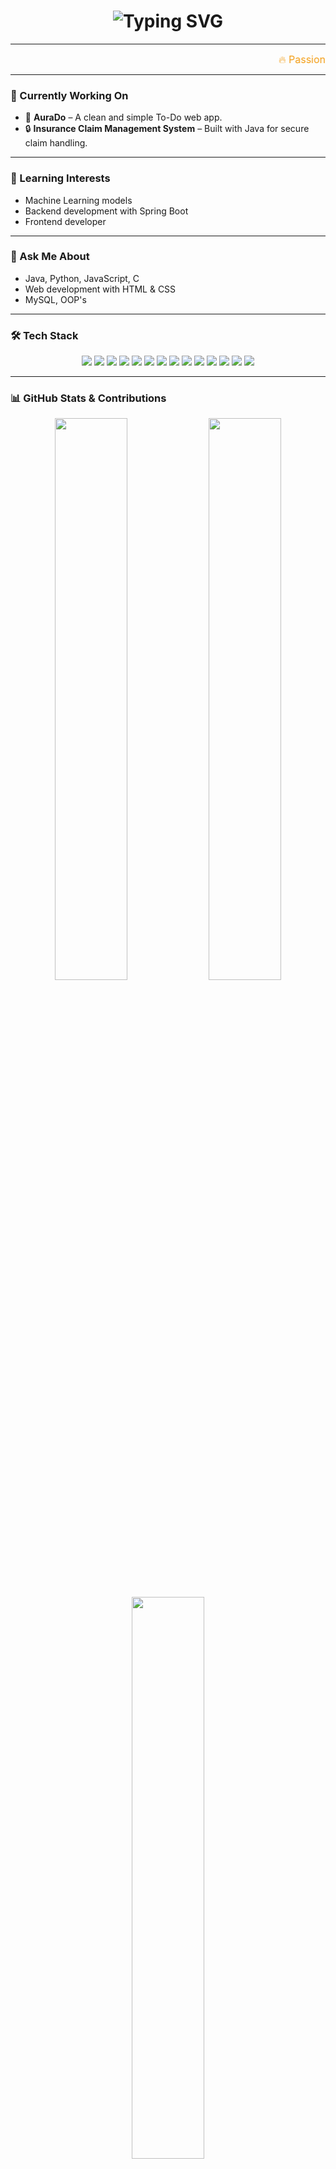 <h1 align="center">
  <img src="https://readme-typing-svg.herokuapp.com?font=Fira+Code&size=32&pause=1000&center=true&vCenter=true&color=00FFFF&width=600&lines=Hi+%F0%9F%91%8B+I'm+Rohith;AI+%26+ML+Explorer;Java+%7C+Python+%7C+JavaScript+Developer;TECH+ENTHUSIAST+%F0%9F%8C%9F" alt="Typing SVG" />
</h1>

---

<p align="center">
  <marquee behavior="scroll" direction="left" scrollamount="6" style="font-size: 16px; color: #f39c12;">
    🔥 Passionate about AI, building smart systems, and solving real-world problems with code 🔥
  </marquee>
</p>

---

### 🔭 Currently Working On
- 🌟 **AuraDo** – A clean and simple To-Do web app.
- 🔒 **Insurance Claim Management System** – Built with Java for secure claim handling.

---

### 🌱 Learning Interests
- Machine Learning models
- Backend development with Spring Boot
- Frontend developer
---

### 💬 Ask Me About
- Java, Python, JavaScript, C
- Web development with HTML & CSS
- MySQL, OOP's

---

### 🛠️ Tech Stack
<p align="center">
  <img src="https://img.shields.io/badge/C-A8B9CC?style=for-the-badge&logo=c&logoColor=black" />
  <img src="https://img.shields.io/badge/C++-00599C?style=for-the-badge&logo=c%2B%2B&logoColor=white" />
  <img src="https://img.shields.io/badge/Python-3776AB?style=for-the-badge&logo=python&logoColor=white" />
  <img src="https://img.shields.io/badge/Java-ED8B00?style=for-the-badge&logo=java&logoColor=white" />
  <img src="https://img.shields.io/badge/HTML5-E34F26?style=for-the-badge&logo=html5&logoColor=white" />
  <img src="https://img.shields.io/badge/CSS3-1572B6?style=for-the-badge&logo=css3&logoColor=white" />
  <img src="https://img.shields.io/badge/JavaScript-F7DF1E?style=for-the-badge&logo=javascript&logoColor=black" />
  <img src="https://img.shields.io/badge/React-20232A?style=for-the-badge&logo=react&logoColor=61DAFB" />
  <img src="https://img.shields.io/badge/Spring%20Boot-6DB33F?style=for-the-badge&logo=spring-boot&logoColor=white" />
  <img src="https://img.shields.io/badge/Postman-FF6C37?style=for-the-badge&logo=postman&logoColor=white" />
  <img src="https://img.shields.io/badge/Git-F05032?style=for-the-badge&logo=git&logoColor=white" />
  <img src="https://img.shields.io/badge/MySQL-005C84?style=for-the-badge&logo=mysql&logoColor=white" />
  <img src="https://img.shields.io/badge/AWS-232F3E?style=for-the-badge&logo=amazon-aws&logoColor=white" />
  <img src="https://img.shields.io/badge/VS%20Code-007ACC?style=for-the-badge&logo=visual-studio-code&logoColor=white" />
</p>


---

### 📊 GitHub Stats & Contributions

<p align="center">
  <img src="https://github-readme-stats.vercel.app/api?username=rohith-1008&show_icons=true&theme=tokyonight&count_private=true&hide=issues" width="48%" />
  <img src="https://github-readme-streak-stats.herokuapp.com/?user=rohith-1008&theme=tokyonight" width="48%" />
</p>

<p align="center">
  <img src="https://github-readme-stats.vercel.app/api/top-langs/?username=rohith-1008&layout=compact&theme=tokyonight&langs_count=8" width="48%" />
  <img src="https://github-readme-activity-graph.cyclic.app/graph?username=rohith-1008&theme=tokyo-night&bg_color=1A1B27&hide_border=true&area=true" width="100%" />
</p>

<p align="center">
  <img src="https://github-profile-trophy.vercel.app/?username=rohith-1008&theme=onedark&no-frame=true&column=7&margin-w=5" />
</p>


---

### 📌 Featured Projects

🔹 [AuraDo](https://github.com/rohith-1008/AuraDo)  
*A to-do list web app made with HTML, CSS, and JavaScript.*

🔹 [Insurance Claim Management System](https://github.com/rohith-1008/insurance-claim-management-system)  
*A Java-based system for managing insurance claims with secure flow and role handling.*

---

### 📬 Contact Me
<p align="left">
  <a href="mailto:venkatarohithkoppolu@gmail.com">
    <img src="https://img.shields.io/badge/Gmail-D14836?style=for-the-badge&logo=gmail&logoColor=white" />
  </a>
  <a href="[https://www.linkedin.com/in/your-linkedin/](https://www.linkedin.com/in/venkata-rohith-koppolu/)">
    <img src="https://img.shields.io/badge/LinkedIn-0A66C2?style=for-the-badge&logo=linkedin&logoColor=white" />
  </a>
</p>

---

<p align="center">
  <img src="https://readme-typing-svg.herokuapp.com?font=Fira+Code&size=18&pause=1000&color=9E00FF&vCenter=true&width=600&lines=Thanks+for+visiting!+Follow+for+more+projects+%F0%9F%9A%80;Always+building+something+awesome+%F0%9F%94%A5" />
</p>
